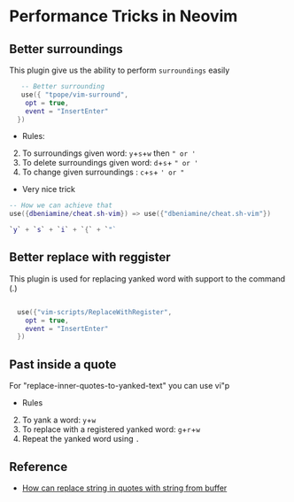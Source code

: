 # Performance Tricks in Neovim

## Better surroundings
This plugin give us the ability to perform `surroundings` easily

```lua
   -- Better surrounding
   use({ "tpope/vim-surround",
    opt = true,
    event = "InsertEnter"
  })

```

- Rules:
2. To surroundings given word:      `y`+`s`+`w` then `" or '`
3. To delete surroundings given word:    `d`+`s`+ `" or '`
4. To change given surroundings :         `c`+`s`+ `' or "`


- Very nice trick

```lua
-- How we can achieve that
use({dbeniamine/cheat.sh-vim}) => use({"dbeniamine/cheat.sh-vim"})

`y` + `s` + `i` + `{` + `"`

```
## Better replace with reggister
This plugin is used for replacing yanked word with support to the command (.)
```lua

  use({"vim-scripts/ReplaceWithRegister",
    opt = true,
    event = "InsertEnter"
  })
```


## Past inside a quote
For "replace-inner-quotes-to-yanked-text" you can use vi"p

- Rules
2. To yank a word:   `y`+`w`
3. To replace with a registered yanked word:  `g`+`r`+`w`
4. Repeat the yanked word using `.`

## Reference
- [How can replace string in quotes with string from buffer](https://stackoverflow.com/questions/4483743/how-can-replace-string-in-quotes-with-string-from-buffer)
